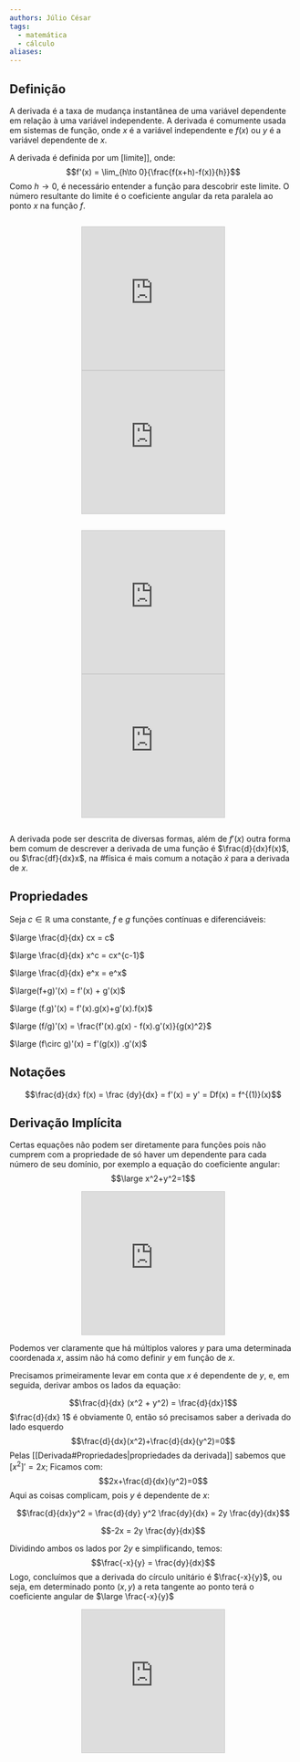 ```yaml
---
authors: Júlio César
tags:
  - matemática
  - cálculo
aliases:
---
```

## Definição

A derivada é a taxa de mudança instantânea de uma variável dependente em relação à uma variável independente. A derivada é comumente usada em sistemas de função, onde $x$ é a variável independente e $f(x)$ ou $y$ é a variável dependente de $x$.

A derivada é definida por um [limite]], onde:
$$f'(x) = \lim_{h\to 0}{\frac{f(x+h)-f(x)}{h}}$$
Como $h \to 0$, é necessário entender a função para descobrir este limite. O número resultante do limite é o coeficiente angular da reta paralela ao ponto $x$ na função $f$.


<div>
<p style="font-size:28px" align="center">
<iframe src="https://www.desmos.com/calculator/6sxkrzc0c5?embed" width="250" height="250" style="border: 1px solid #ccc" frameborder=0 align="center"></iframe>
<iframe src="https://www.desmos.com/calculator/5xzivs00es?embed" width="250" height="250" style="border: 1px solid #ccc" frameborder=0 align="center"></iframe>
</p>
<p style="font-size:28px" align="center">
<iframe src="https://www.desmos.com/calculator/ukwtj4wobm?embed" width="250" height="250" style="border: 1px solid #ccc" frameborder=0></iframe>
<iframe src="https://www.desmos.com/calculator/h7tipy05gi?embed" width="250" height="250" style="border: 1px solid #ccc" frameborder=0></iframe>
</p>
</div>


A derivada pode ser descrita de diversas formas, além de $f'(x)$  outra forma bem comum de descrever a derivada de uma função é $\frac{d}{dx}f(x)$, ou $\frac{df}{dx}x$, na #física é mais comum a notação $\dot{x}$ para a derivada de $x$.

## Propriedades
Seja $c \in \mathbb{R}$ uma constante, $f$ e $g$ funções contínuas e diferenciáveis:

$\large \frac{d}{dx} cx = c$

$\large \frac{d}{dx} x^c = cx^{c-1}$

$\large \frac{d}{dx} e^x = e^x$ 

$\large(f+g)'(x) = f'(x) + g'(x)$

$\large (f.g)'(x) = f'(x).g(x)+g'(x).f(x)$

$\large (f/g)'(x) = \frac{f'(x).g(x) - f(x).g'(x)}{g(x)^2}$

$\large (f\circ g)'(x) = f'(g(x)) .g'(x)$

## Notações
$$\frac{d}{dx} f(x) = \frac {dy}{dx} = f'(x) = y' = Df(x) = f^{(1)}(x)$$
## Derivação Implícita

Certas equações não podem ser diretamente para funções pois não cumprem com a propriedade de só haver um dependente para cada número de seu domínio, por exemplo a equação do coeficiente angular:
$$\large x^2+y^2=1$$
<div style="display:flex; align-items:center; justify-content: center">
<iframe src="https://www.desmos.com/calculator/uft7mi290o?embed" width="250" height="250" style="border: 1px solid #ccc" frameborder=0></iframe>
</div>

Podemos ver claramente que há múltiplos valores $y$ para uma determinada coordenada $x$, assim não há como definir $y$ em função de $x$.

Precisamos primeiramente levar em conta que $x$ é dependente de $y$, e, em seguida, derivar ambos os lados da equação:

$$\frac{d}{dx} (x^2 + y^2) = \frac{d}{dx}1$$
$\frac{d}{dx} 1$ é obviamente 0, então só precisamos saber a derivada do lado esquerdo
$$\frac{d}{dx}(x^2)+\frac{d}{dx}(y^2)=0$$
Pelas [[Derivada#Propriedades|propriedades da derivada]] sabemos que $[x^2]' = 2x$; Ficamos com:
$$2x+\frac{d}{dx}(y^2)=0$$
Aqui as coisas complicam, pois $y$ é dependente de $x$:

$$\frac{d}{dx}y^2 = \frac{d}{dy} y^2 \frac{dy}{dx} = 2y \frac{dy}{dx}$$

$$-2x =  2y \frac{dy}{dx}$$

Dividindo ambos os lados por $2y$ e simplificando, temos:
$$\frac{-x}{y} = \frac{dy}{dx}$$
Logo, concluímos que a derivada do círculo unitário é $\frac{-x}{y}$, ou seja, em determinado ponto $(x,y)$ a reta tangente ao ponto terá o coeficiente angular de $\large \frac{-x}{y}$

<div style="display:flex; align-items:center; justify-content: center">
<iframe src="https://www.desmos.com/calculator/rt8xhe1shj?embed" width="250" height="250" style="border: 1px solid #ccc" frameborder=0></iframe>
</div>
